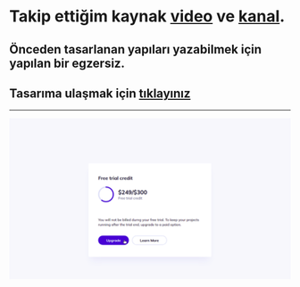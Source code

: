 # Takip ettiğim kaynak [video](https://www.youtube.com/watch?v=MCFungn2DNY&list=PLfAfrKyDRWrGze_1T1bUU0qA9RknVKI5J&index=13) ve [kanal](https://www.youtube.com/c/PROTOTURKCOM).

## Önceden tasarlanan yapıları yazabilmek için yapılan bir egzersiz.
## Tasarıma ulaşmak için [tıklayınız](https://www.uidesigndaily.com/posts/sketch-trial-card-upgrage-day-991) 
---
![Components](./images/frontend-examples-17.png)